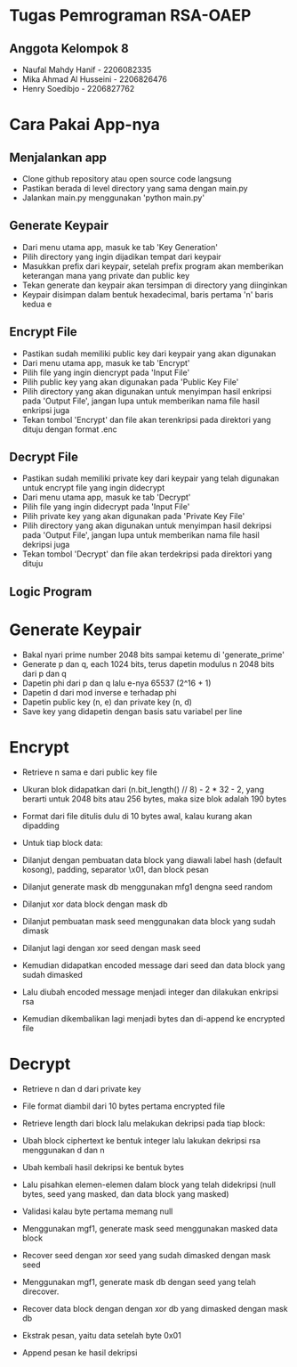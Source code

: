 # Tugas Pemrograman RSA-OAEP

## Anggota Kelompok 8
* Naufal Mahdy Hanif - 2206082335
* Mika Ahmad Al Husseini - 2206826476
* Henry Soedibjo - 2206827762

# Cara Pakai App-nya

## Menjalankan app
* Clone github repository atau open source code langsung
* Pastikan berada di level directory yang sama dengan main.py
* Jalankan main.py menggunakan 'python main.py'

## Generate Keypair
* Dari menu utama app, masuk ke tab 'Key Generation'
* Pilih directory yang ingin dijadikan tempat dari keypair
* Masukkan prefix dari keypair, setelah prefix program akan memberikan keterangan mana yang private dan public key
* Tekan generate dan keypair akan tersimpan di directory yang diinginkan
* Keypair disimpan dalam bentuk hexadecimal, baris pertama 'n' baris kedua e

## Encrypt File
* Pastikan sudah memiliki public key dari keypair yang akan digunakan
* Dari menu utama app, masuk ke tab 'Encrypt'
* Pilih file yang ingin diencrypt pada 'Input File'
* Pilih public key yang akan digunakan pada 'Public Key File' 
* Pilih directory yang akan digunakan untuk menyimpan hasil enkripsi pada 'Output File', jangan lupa untuk memberikan nama file hasil enkripsi juga
* Tekan tombol 'Encrypt' dan file akan terenkripsi pada direktori yang dituju dengan format .enc

## Decrypt File
* Pastikan sudah memiliki private key dari keypair yang telah digunakan untuk encrypt file yang ingin didecrypt
* Dari menu utama app, masuk ke tab 'Decrypt'
* Pilih file yang ingin didecrypt pada 'Input File'
* Pilih private key yang akan digunakan pada 'Private Key File' 
* Pilih directory yang akan digunakan untuk menyimpan hasil dekripsi pada 'Output File', jangan lupa untuk memberikan nama file hasil dekripsi juga
* Tekan tombol 'Decrypt' dan file akan terdekripsi pada direktori yang dituju


## Logic Program

# Generate Keypair
* Bakal nyari prime number 2048 bits sampai ketemu di 'generate_prime'
* Generate p dan q, each 1024 bits, terus dapetin modulus n 2048 bits dari p dan q
* Dapetin phi dari p dan q lalu e-nya 65537 (2^16 + 1)
* Dapetin d dari mod inverse e terhadap phi
* Dapetin public key (n, e) dan private key (n, d)
* Save key yang didapetin dengan basis satu variabel per line

# Encrypt
* Retrieve n sama e dari public key file
* Ukuran blok didapatkan dari (n.bit_length() // 8) - 2 * 32 - 2, yang berarti untuk 2048 bits atau 256 bytes, maka size blok adalah 190 bytes
* Format dari file ditulis dulu di 10 bytes awal, kalau kurang akan dipadding

* Untuk tiap block data:
* Dilanjut dengan pembuatan data block yang diawali label hash (default kosong), padding, separator \x01, dan block pesan
* Dilanjut generate mask db menggunakan mfg1 dengna seed random
* Dilanjut xor data block dengan mask db
* Dilanjut pembuatan mask seed menggunakan data block yang sudah dimask
* Dilanjut lagi dengan xor seed dengan mask seed
* Kemudian didapatkan encoded message dari seed dan data block yang sudah dimasked
* Lalu diubah encoded message menjadi integer dan dilakukan enkripsi rsa
* Kemudian dikembalikan lagi menjadi bytes dan di-append ke encrypted file

# Decrypt
* Retrieve n dan d dari private key
* File format diambil dari 10 bytes pertama encrypted file

* Retrieve length dari block lalu melakukan dekripsi pada tiap block:
* Ubah block ciphertext ke bentuk integer lalu lakukan dekripsi rsa menggunakan d dan n
* Ubah kembali hasil dekripsi ke bentuk bytes
* Lalu pisahkan elemen-elemen dalam block yang telah didekripsi (null bytes, seed yang masked, dan data block yang masked)
* Validasi kalau byte pertama memang null
* Menggunakan mgf1, generate mask seed menggunakan masked data block
* Recover seed dengan xor seed yang sudah dimasked dengan mask seed
* Menggunakan mgf1, generate mask db dengan seed yang telah direcover.
* Recover data block dengan dengan xor db yang dimasked dengan mask db
* Ekstrak pesan, yaitu data setelah byte 0x01
* Append pesan ke hasil dekripsi